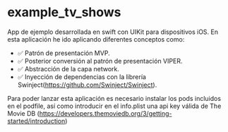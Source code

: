 # example_tv_shows

App de ejemplo desarrollada en swift con UIKit para dispositivos iOS. En esta aplicación he ido aplicando diferentes conceptos como:

- ✅ Patrón de presentación MVP.
- ✅ Posterior conversión al patrón de presentación VIPER.
- ✅ Abstracción de la capa network.
- ✅ Inyección de dependencias con la librería Swinject(https://github.com/Swinject/Swinject).

Para poder lanzar esta aplicación es necesario instalar los pods incluidos en el podfile, así como introducir en el info.plist una api key válida de The Movie DB (https://developers.themoviedb.org/3/getting-started/introduction)
